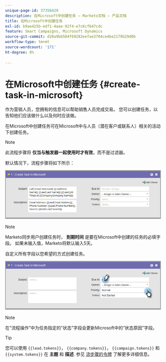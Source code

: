 ```yaml
---
unique-page-id: 37356429
description: 在Microsoft中创建任务 — Marketo文档 — 产品文档
title: 在Microsoft中创建任务
exl-id: b9ae425b-edf1-4aae-92f4-e7c6cf647cdc
feature: Smart Campaigns, Microsoft Dynamics
source-git-commit: d20a9bb584f69282eefae3704ce4be2179b29d0b
workflow-type: tm+mt
source-wordcount: '171'
ht-degree: 0%

---
```


# 在Microsoft中创建任务 {#create-task-in-microsoft}

作为营销人员，您拥有的信息可以帮助销售人员完成交易。 您可以创建任务，以告知他们应该做什么以及何时应该做。

在Microsoft中创建任务可在Microsoft中与人员（潜在客户或联系人）相关的活动下创建任务。

>[!NOTE]
>
>此流程步骤将 **仅当与触发器一起使用时才有效**，而不是过滤器。

默认情况下，流程步骤将如下所示：

![](assets/msd1.png)

>[!NOTE]
>
>Marketo同步用户创建任务时， **到期时间** 是要在Microsoft中创建的任务的必填字段。 如果未输入值，Marketo将默认输入5天。

自定义所有字段以您希望的方式创建任务。

![](assets/msd2.png)

>[!NOTE]
>
>在“流程操作”中为任务指定的“状态”字段会更新Microsoft中的“状态原因”字段。

>[!TIP]
>
>您可以使用 `{{lead.tokens}}`， `{{company.tokens}}`， `{{campaign.tokens}}` 和 `{{system.tokens}}` 在 **主题** 和 **描述**. 参见 [流步骤的令牌](/help/marketo/product-docs/core-marketo-concepts/smart-campaigns/flow-actions/use-tokens-in-flow-steps.md) 了解更多详细信息。
